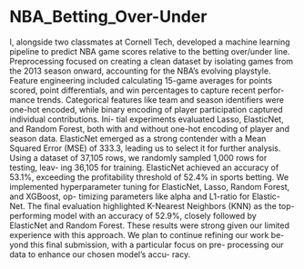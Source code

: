 # NBA_Betting_Over-Under

I, alongside two classmates at Cornell Tech, developed a machine learning pipeline to predict NBA game scores relative to the betting over/under line. Preprocessing focused on creating a clean dataset by isolating games from the 2013 season onward, accounting for the NBA’s evolving playstyle. Feature engineering included calculating 15-game averages for points scored, point differentials, and win percentages to capture recent perfor- mance trends. Categorical features like team and season identifiers were one-hot encoded, while binary encoding of player participation captured individual contributions. Ini- tial experiments evaluated Lasso, ElasticNet, and Random Forest, both with and without one-hot encoding of player and season data. ElasticNet emerged as a strong contender with a Mean Squared Error (MSE) of 333.3, leading us to select it for further analysis. Using a dataset of 37,105 rows, we randomly sampled 1,000 rows for testing, leav- ing 36,105 for training. ElasticNet achieved an accuracy of 53.1%, exceeding the profitability threshold of 52.4% in sports betting. We implemented hyperparameter tuning for ElasticNet, Lasso, Random Forest, and XGBoost, op- timizing parameters like alpha and L1-ratio for Elastic- Net. The final evaluation highlighted K-Nearest Neighbors (KNN) as the top-performing model with an accuracy of 52.9%, closely followed by ElasticNet and Random Forest. These results were strong given our limited experience with this approach. We plan to continue refining our work be- yond this final submission, with a particular focus on pre- processing our data to enhance our chosen model’s accu- racy.
